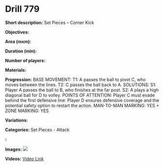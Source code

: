 # Drill 779

**Short description:**
Set Pieces – Corner Kick

**Objectives:**


**Area (mxm):**


**Duration (min):**


**Number of players:**


**Materials:**


**Progression:**
BASE MOVEMENT: T1: A passes the ball to pivot C, who moves between the lines. T2: C passes the ball back to A. SOLUTIONS: S1: Player A passes the ball to B, who finishes at the far post. S2: A plays a high diagonal ball for D to volley. POINTS OF ATTENTION: Player C must evade behind the first defensive line. Player D ensures defensive coverage and the potential safety option to restart the action. MAN-TO-MAN MARKING: YES + ZONE MARKING: YES

**Variations:**


**Categories:**
Set Pieces - Attack

**:**


**Images:**
![](https://www.coachingfutsal.com/\images\934f110d80dfb96500842fe5ac7c2da497973c80fc533a5a04e01ec8d1b9f5f02b0554b9a0944fb300814112042fe5e64694ec281224fa8d5fbdb5268f77522c4f7afebabeef8.jpg)

**Videos:**
[Video Link](https://www.youtube.com/embed/7UEa5fyH_0k)


